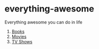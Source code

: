 # everything-awesome
Everything awesome you can do in life
1. [Books](https://github.com/taruntk/everything-awesome/blob/master/books.md)
2. [Movies](https://github.com/taruntk/everything-awesome/blob/master/movies.md)
3. [TV Shows](https://github.com/taruntk/everything-awesome/blob/master/seasons.md)
